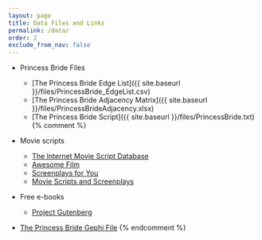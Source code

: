 ```yaml
---
layout: page
title: Data Files and Links 
permalink: /data/
order: 2
exclude_from_nav: false
---
```


* Princess Bride Files
    * [The Princess Bride Edge List]({{ site.baseurl }}/files/PrincessBride_EdgeList.csv)
    * [The Princess Bride Adjacency Matrix]({{ site.baseurl }}/files/PrincessBrideAdjacency.xlsx)
    * [The Princess Bride Script]({{ site.baseurl }}/files/PrincessBride.txt)
{% comment %}
* Movie scripts
    * [The Internet Movie Script Database](http://www.imsdb.com/)
    * [Awesome Film](http://www.awesomefilm.com/)
    * [Screenplays for You](http://sfy.ru/)
    * [Movie Scripts and Screenplays](http://www.moviescriptsandscreenplays.com/)
* Free e-books
    * [Project Gutenberg](https://www.gutenberg.org/)

* [The Princess Bride Gephi File](http://media.moviegalaxies.com/gexf/652.gexf)
{% endcomment %}
